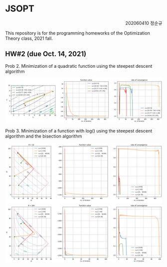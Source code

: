 # JSOPT

<div align=right>202060410 정순규</div>

This repository is for the programming homeworks of the Optimization Theory class, 2021 fall.

## HW#2 (due Oct. 14, 2021)

Prob 2. Minimization of a quadratic function using the steepest descent algorithm

<img src='prob2-output.png'>

Prob 3. Minimization of a function with log() using the steepest descent algorithm and the bisection algorithm

<img src='prob3-output.png'>
